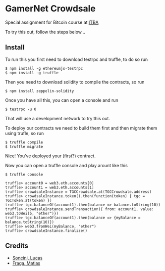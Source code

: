 # GamerNet Crowdsale

Special assignment for Bitcoin course at [ITBA](https://www.itba.edu.ar) 

To try this out, follow the steps below...

## Install

To run this you first need to download testrpc and truffle, to do so run

```
$ npm install -g ethereumjs-testrpc
$ npm install -g truffle
```

Then you need to download solidity to compile the contracts, so run

```
$ npm install zeppelin-solidity
```

Once you have all this, you can open a console and run

```
$ testrpc -u 0
```

That will use a development network to try this out.

To deploy our contracts we need to build them first and then migrate them using trufle, so run

```
$ truffle compile
$ truffle migrate
```

Nice! You've deployed your (first?) contract.

Now you can open a truffle console and play arount like this

```
$ truffle console

truffle> account0 = web3.eth.accounts[0]
truffle> account1 = web3.eth.accounts[1]
truffle> crowdsaleInstance = TGCCrowdsale.at(TGCCrowdsale.address)
truffle> crowdsaleInstance.token().then(function(token) { tgc = TGCToken.at(token) })
truffle> tgc.balanceOf(account1).then(balance => balance.toString(10))
truffle> crowdsaleInstance.sendTransaction({ from: account1, value: web3.toWei(5, "ether")})
truffle> tgc.balanceOf(account1).then(balance => {myBalance = balance.toString(10)})
truffle> web3.fromWei(myBalance, "ether")
truffle> crowdsaleInstance.finalize()
```

## Credits

* [Soncini, Lucas](https://github.com/lsoncini)
* [Fraga, Matias](https://github.com/matifraga)

</br>